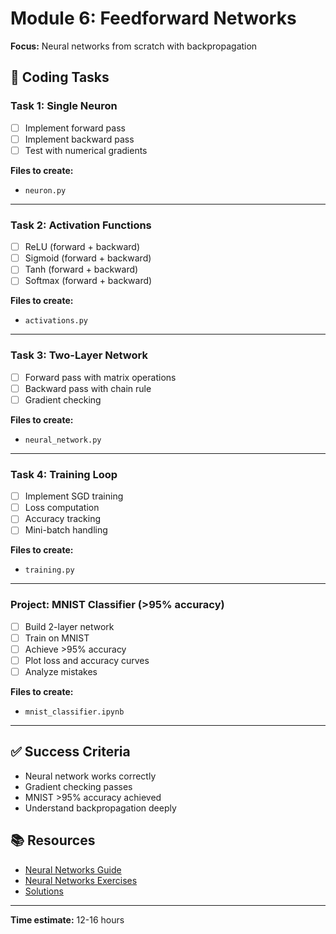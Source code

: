 # Module 6: Feedforward Networks

**Focus:** Neural networks from scratch with backpropagation

## 🎯 Coding Tasks

### Task 1: Single Neuron
- [ ] Implement forward pass
- [ ] Implement backward pass
- [ ] Test with numerical gradients

**Files to create:**
- `neuron.py`

---

### Task 2: Activation Functions
- [ ] ReLU (forward + backward)
- [ ] Sigmoid (forward + backward)
- [ ] Tanh (forward + backward)
- [ ] Softmax (forward + backward)

**Files to create:**
- `activations.py`

---

### Task 3: Two-Layer Network
- [ ] Forward pass with matrix operations
- [ ] Backward pass with chain rule
- [ ] Gradient checking

**Files to create:**
- `neural_network.py`

---

### Task 4: Training Loop
- [ ] Implement SGD training
- [ ] Loss computation
- [ ] Accuracy tracking
- [ ] Mini-batch handling

**Files to create:**
- `training.py`

---

### Project: MNIST Classifier (>95% accuracy)
- [ ] Build 2-layer network
- [ ] Train on MNIST
- [ ] Achieve >95% accuracy
- [ ] Plot loss and accuracy curves
- [ ] Analyze mistakes

**Files to create:**
- `mnist_classifier.ipynb`

---

## ✅ Success Criteria

- Neural network works correctly
- Gradient checking passes
- MNIST >95% accuracy achieved
- Understand backpropagation deeply

## 📚 Resources

- [Neural Networks Guide](../guides/neural_networks_guide.html)
- [Neural Networks Exercises](../guides/exercises/neural_networks_exercises.html)
- [Solutions](../guides/solutions/neural_networks_solutions.html)

---

**Time estimate:** 12-16 hours

